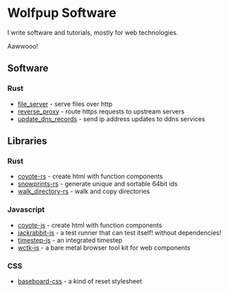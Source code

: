 # Wolfpup Software

I write software and tutorials, mostly for web technologies.

Aawwooo!

## Software

### Rust

- [file_server](https://github.com/wolfpup-software/file_server) - serve files over http
- [reverse_proxy](https://github.com/wolfpup-software/reverse_proxy) - route https requests to upstream servers
- [update_dns_records](https://github.com/wolfpup-software/update_dns_records) - send ip address updates to ddns services

## Libraries

### Rust

- [coyote-rs](https://github.com/wolfpup-software/coyote-rs) - create html with function components
- [snowprints-rs](https://github.com/wolfpup-software/snowprints-rs) - generate unique and sortable 64bit ids
- [walk_directory-rs](https://github.com/wolfpup-software/walk_directory-rs) - walk and copy directories

### Javascript

- [coyote-js](https://github.com/wolfpup-software/coyote-js) -  create html with function components
- [jackrabbit-js](https://github.com/wolfpup-software/jackrabbit-js) - a test runner that can test itself! without dependencies!
- [timestep-js](https://github.com/wolfpup-software/timestep-js) - an integrated timestep
- [wctk-js](https://github.com/wolfpup-software/wctk-js) - a bare metal browser tool kit for web components

### CSS

- [baseboard-css](https://github.com/wolfpup-software/baseboard-css) - a kind of reset stylesheet
